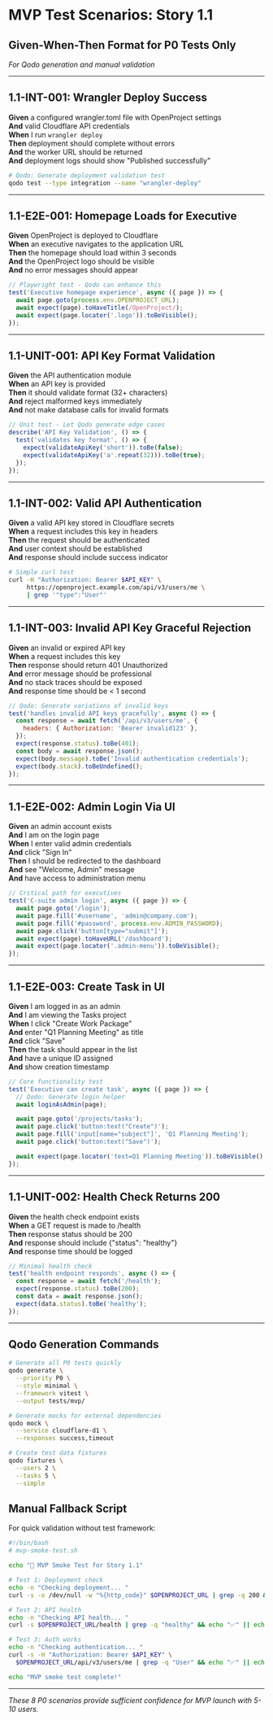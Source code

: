 # MVP Test Scenarios: Story 1.1

## Given-When-Then Format for P0 Tests Only

_For Qodo generation and manual validation_

---

## 1.1-INT-001: Wrangler Deploy Success

**Given** a configured wrangler.toml file with OpenProject settings  
**And** valid Cloudflare API credentials  
**When** I run `wrangler deploy`  
**Then** deployment should complete without errors  
**And** the worker URL should be returned  
**And** deployment logs should show "Published successfully"

```bash
# Qodo: Generate deployment validation test
qodo test --type integration --name "wrangler-deploy"
```

---

## 1.1-E2E-001: Homepage Loads for Executive

**Given** OpenProject is deployed to Cloudflare  
**When** an executive navigates to the application URL  
**Then** the homepage should load within 3 seconds  
**And** the OpenProject logo should be visible  
**And** no error messages should appear

```javascript
// Playwright test - Qodo can enhance this
test('Executive homepage experience', async ({ page }) => {
  await page.goto(process.env.OPENPROJECT_URL);
  await expect(page).toHaveTitle(/OpenProject/);
  await expect(page.locator('.logo')).toBeVisible();
});
```

---

## 1.1-UNIT-001: API Key Format Validation

**Given** the API authentication module  
**When** an API key is provided  
**Then** it should validate format (32+ characters)  
**And** reject malformed keys immediately  
**And** not make database calls for invalid formats

```javascript
// Unit test - Let Qodo generate edge cases
describe('API Key Validation', () => {
  test('validates key format', () => {
    expect(validateApiKey('short')).toBe(false);
    expect(validateApiKey('a'.repeat(32))).toBe(true);
  });
});
```

---

## 1.1-INT-002: Valid API Authentication

**Given** a valid API key stored in Cloudflare secrets  
**When** a request includes this key in headers  
**Then** the request should be authenticated  
**And** user context should be established  
**And** response should include success indicator

```bash
# Simple curl test
curl -H "Authorization: Bearer $API_KEY" \
     https://openproject.example.com/api/v3/users/me \
     | grep '"type":"User"'
```

---

## 1.1-INT-003: Invalid API Key Graceful Rejection

**Given** an invalid or expired API key  
**When** a request includes this key  
**Then** response should return 401 Unauthorized  
**And** error message should be professional  
**And** no stack traces should be exposed  
**And** response time should be < 1 second

```javascript
// Qodo: Generate variations of invalid keys
test('handles invalid API keys gracefully', async () => {
  const response = await fetch('/api/v3/users/me', {
    headers: { Authorization: 'Bearer invalid123' },
  });
  expect(response.status).toBe(401);
  const body = await response.json();
  expect(body.message).toBe('Invalid authentication credentials');
  expect(body.stack).toBeUndefined();
});
```

---

## 1.1-E2E-002: Admin Login Via UI

**Given** an admin account exists  
**And** I am on the login page  
**When** I enter valid admin credentials  
**And** click "Sign In"  
**Then** I should be redirected to the dashboard  
**And** see "Welcome, Admin" message  
**And** have access to administration menu

```javascript
// Critical path for executives
test('C-suite admin login', async ({ page }) => {
  await page.goto('/login');
  await page.fill('#username', 'admin@company.com');
  await page.fill('#password', process.env.ADMIN_PASSWORD);
  await page.click('button[type="submit"]');
  await expect(page).toHaveURL('/dashboard');
  await expect(page.locator('.admin-menu')).toBeVisible();
});
```

---

## 1.1-E2E-003: Create Task in UI

**Given** I am logged in as an admin  
**And** I am viewing the Tasks project  
**When** I click "Create Work Package"  
**And** enter "Q1 Planning Meeting" as title  
**And** click "Save"  
**Then** the task should appear in the list  
**And** have a unique ID assigned  
**And** show creation timestamp

```javascript
// Core functionality test
test('Executive can create task', async ({ page }) => {
  // Qodo: Generate login helper
  await loginAsAdmin(page);

  await page.goto('/projects/tasks');
  await page.click('button:text("Create")');
  await page.fill('input[name="subject"]', 'Q1 Planning Meeting');
  await page.click('button:text("Save")');

  await expect(page.locator('text=Q1 Planning Meeting')).toBeVisible();
});
```

---

## 1.1-UNIT-002: Health Check Returns 200

**Given** the health check endpoint exists  
**When** a GET request is made to /health  
**Then** response status should be 200  
**And** response should include {"status": "healthy"}  
**And** response time should be logged

```javascript
// Minimal health check
test('health endpoint responds', async () => {
  const response = await fetch('/health');
  expect(response.status).toBe(200);
  const data = await response.json();
  expect(data.status).toBe('healthy');
});
```

---

## Qodo Generation Commands

```bash
# Generate all P0 tests quickly
qodo generate \
  --priority P0 \
  --style minimal \
  --framework vitest \
  --output tests/mvp/

# Generate mocks for external dependencies
qodo mock \
  --service cloudflare-d1 \
  --responses success,timeout

# Create test data fixtures
qodo fixtures \
  --users 2 \
  --tasks 5 \
  --simple
```

## Manual Fallback Script

For quick validation without test framework:

```bash
#!/bin/bash
# mvp-smoke-test.sh

echo "🧪 MVP Smoke Test for Story 1.1"

# Test 1: Deployment check
echo -n "Checking deployment... "
curl -s -o /dev/null -w "%{http_code}" $OPENPROJECT_URL | grep -q 200 && echo "✅" || echo "❌"

# Test 2: API health
echo -n "Checking API health... "
curl -s $OPENPROJECT_URL/health | grep -q "healthy" && echo "✅" || echo "❌"

# Test 3: Auth works
echo -n "Checking authentication... "
curl -s -H "Authorization: Bearer $API_KEY" \
  $OPENPROJECT_URL/api/v3/users/me | grep -q "User" && echo "✅" || echo "❌"

echo "MVP smoke test complete!"
```

---

_These 8 P0 scenarios provide sufficient confidence for MVP launch with 5-10
users._
